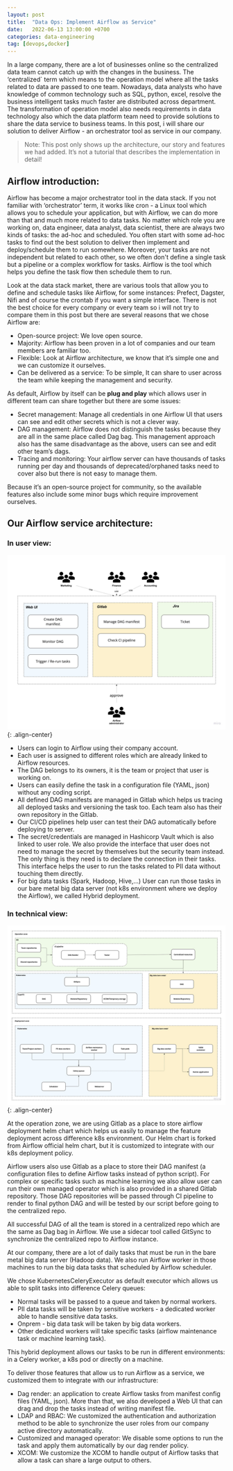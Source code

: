 ```yaml
---
layout: post
title:  "Data Ops: Implement Airflow as Service"
date:   2022-06-13 13:00:00 +0700
categories: data-engineering
tag: [devops,docker]
---
```


In a large company, there are a lot of businesses online so the centralized data team cannot catch up with the changes in the business. The ‘centralized` term which means to the operation model where all the tasks related to data are passed to one team. Nowadays, data analysts who have knowledge of common technology such as SQL, python, excel, resolve the business intelligent tasks much faster are distributed across department. The transformation of operation model also needs requirements in data technology also which the data platform team need to provide solutions to share the data service to business teams. In this post, i will share our solution to deliver Airflow - an orchestrator tool as service in our company.

> Note: This post only shows up the architecture, our story and features we had added. It’s not a tutorial that describes the implementation in detail!

## Airflow introduction:

Airflow has become a major orchestrator tool in the data stack. If you not familiar with ‘orchestrator’ term, it works like cron - a Linux tool which allows you to schedule your application, but with Airflow, we can do more than that and much more related to data tasks. No matter which role you are working on, data engineer, data analyst, data scientist, there are always two kinds of tasks: the ad-hoc and scheduled. You often start with some ad-hoc tasks to find out the best solution to deliver then implement and deploy/schedule them to run somewhere. Moreover, your tasks are not independent but related to each other, so we often don't define a single task but a pipeline or a complex workflow for tasks. Airflow is the tool which helps you define the task flow then schedule them to run.

Look at the data stack market, there are various tools that allow you to define and schedule tasks like Airflow, for some instances: Prefect, Dagster, Nifi and of course the crontab if you want a simple interface. There is not the best choice for every company or every team so i will not try to compare them in this post but there are several reasons that we chose Airflow are:

- Open-source project: We love open source.
- Majority: Airflow has been proven in a lot of companies and our team members are familiar too.
- Flexible: Look at Airflow architecture, we know that it’s simple one and we can customize it ourselves.
- Can be delivered as a service: To be simple, It can share to user across the team while keeping the management and security.

As default, Airflow by itself can be **plug and play** which allows user in different team can share together but there are some issues:

- Secret management: Manage all credentials in one Airflow UI that users can see and edit other secrets which is not a clever way.
- DAG management: Airflow does not distinguish the tasks because they are all in the same place called Dag bag. This management approach also has the same disadvantage as the above, users can see and edit other team’s dags.
- Tracing and monitoring: Your airflow server can have thousands of tasks running per day and thousands of deprecated/orphaned tasks need to cover also but there is not easy to manage them.

Because it’s an open-source project for community, so the available features also include some minor bugs which require improvement ourselves.


## Our Airflow service architecture:

### In user view:

![left-aligned-image](/images/self-service-airflow/user-view.png){: .align-center}

- Users can login to Airflow using their company account.
- Each user is assigned to different roles which are already linked to Airflow resources.
- The DAG belongs to its owners, it is the team or project that user is working on.
- Users can easily define the task in a configuration file (YAML, json) without any coding script.
- All defined DAG manifests are managed in Gitlab which helps us tracing all deployed tasks and versioning the task too. Each team also has their own repository in the Gitlab.
- Our CI/CD pipelines help user can test their DAG automatically before deploying to server.
- The secret/credentials are managed in Hashicorp Vault which is also linked to user role. We also provide the interface that user does not need to manage the secret by themselves but the security team instead. The only thing is they need is to declare the connection in their tasks. This interface helps the user to run the tasks related to PII data without touching them directly.
- For big data tasks (Spark, Hadoop, Hive,…) User can run those tasks in our bare metal big data server (not k8s environment where we deploy the Airflow), we called Hybrid deployment.

### In technical view:

![left-aligned-image](/images/self-service-airflow/airflow-architecture.png){: .align-center}

At the operation zone, we are using Gitlab as a place to store airflow deployment helm chart which helps us easily to manage the feature deployment across difference k8s environment. Our Helm chart is forked from Airflow official helm chart, but it is customized to integrate with our k8s deployment policy.

Airflow users also use Gitlab as a place to store their DAG manifest (a configuration files to define Airflow tasks instead of python script). For complex or specific tasks such as machine learning we also allow user can run their own managed operator which is also provided in a shared Gitlab repository. Those DAG repositories will be passed through CI pipeline to render to final python DAG and will be tested by our script before going to the centralized repo.

All successful DAG of all the team is stored in a centralized repo which are the same as Dag bag in Airflow. We use a sidecar tool called GitSync to synchronize the centralized repo to Airflow instance.

At our company, there are a lot of daily tasks that must be run in the bare metal big data server (Hadoop data). We also run Airflow worker in those machines to run the big data tasks that scheduled by Airflow scheduler.

We chose KubernetesCeleryExecutor as default executor which allows us able to split tasks into difference Celery queues:

- Normal tasks will be passed to a queue and taken by normal workers.
- PII data tasks will be taken by sensitive workers - a dedicated worker able to handle sensitive data tasks.
- Onprem - big data task will be taken by big data workers.
- Other dedicated workers will take specific tasks (airflow maintenance task or machine learning task).

This hybrid deployment allows our tasks to be run in different environments: in a Celery worker, a k8s pod or directly on a machine.

To deliver those features that allow us to run Airflow as a service, we customized them to integrate with our infrastructure:

- Dag render: an application to create Airflow tasks from manifest config files (YAML, json). More than that, we also developed a Web UI that can drag and drop the tasks instead of writing manifest file.
- LDAP and RBAC: We customized the authentication and authorization method to be able to synchronize the user roles from our company active directory automatically.
- Customized and managed operator: We disable some options to run the task and apply them automatically by our dag render policy.
- XCOM: We customize the XCOM to handle output of Airflow tasks that allow a task can share a large output to others.